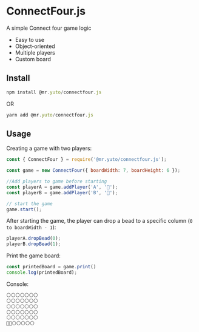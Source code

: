 # ConnectFour.js

A simple Connect four game logic

- Easy to use
- Object-oriented
- Multiple players
- Custom board

## Install

``` js
npm install @mr.yuto/connectfour.js
```

OR

```js
yarn add @mr.yuto/connectfour.js
```

## Usage

Creating a game with two players:

```js
const { ConnectFour } = require('@mr.yuto/connectfour.js');

const game = new ConnectFour({ boardWidth: 7, boardHeight: 6 });

//Add players to game before starting
const playerA = game.addPlayer('A', '🔵');
const playerB = game.addPlayer('B', '🔴');

// start the game
game.start();
```

After starting the game, the player can drop a bead to a specific column (`0 to boardWidth - 1`):

```js
playerA.dropBead(0);
playerB.dropBead(1);
```

Print the game board:

```js
const printedBoard = game.print()
console.log(printedBoard);
```

Console:

``` js
⚪⚪⚪⚪⚪⚪⚪
⚪⚪⚪⚪⚪⚪⚪
⚪⚪⚪⚪⚪⚪⚪
⚪⚪⚪⚪⚪⚪⚪
⚪⚪⚪⚪⚪⚪⚪
🔵🔴⚪⚪⚪⚪⚪
```

